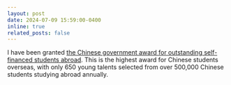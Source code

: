 ```yaml
---
layout: post
date: 2024-07-09 15:59:00-0400
inline: true
related_posts: false
---
```


I have been granted <a href="https://en.wikipedia.org/wiki/Chinese_government_award_for_outstanding_self-financed_students_abroad">the Chinese government award for outstanding self-financed students abroad</a>. This is the highest award for Chinese students overseas, with only 650 young talents selected from over 500,000 Chinese students studying abroad annually.